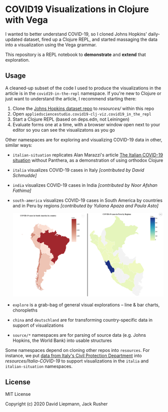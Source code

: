 # COVID19 Visualizations in Clojure with Vega

I wanted to better understand COVID-19, so I cloned Johns Hopkins'
daily-updated dataset, fired up a Clojure REPL, and started massaging
the data into a visualization using the Vega grammar. 

This repository is a REPL notebook to **demonstrate** and **extend**
that exploration.


## Usage

A cleaned-up subset of the code I used to produce the visualizations
in the article is in the `covid19-in-the-repl` namespace. If you're
new to Clojure or just want to understand the article, I recommend
starting there:

1. Clone the [Johns Hopkins dataset
   repo](https://github.com/CSSEGISandData/COVID-19) to *resources/*
   within this repo
1. Open `appliedsciencestudio.covid19-clj-viz.covid19_in_the_repl`
1. Start a Clojure REPL (based on deps.edn, not Leiningen)
1. Evaluate forms one at a time, with a browser window open next to
   your editor so you can see the visualizatons as you go

Other namespaces are for exploring and visualizing COVID-19 data in
other, similar ways:

 - `italian-situation` replicates Alan Marazzi's article [The Italian
   COVID-19
   situation](https://alanmarazzi.gitlab.io/blog/posts/2020-3-19-italy-covid/)
   without Panthera, as a demonstration of using orthodox Clojure
 - `italia` visualizes COVID-19 cases in Italy *[contributed by David
   Schmudde]*
 - `india` visualizes COVID-19 cases in India *[contributed by Noor
   Afshan Fathima]*
 - `south-america` visualizes COVID-19 cases in South America by
   countries and in Peru by regions *[contributed by Yuliana Apaza
   and Paula Asto]*

   ![south-america](screenshot-south-america-peru.png)
 - `explore` is a grab-bag of general visual explorations – line & bar
   charts, choropleths
 - `china` and `deutschland` are for transforming country-specific
   data in support of visualizations
 - `source/*` namespaces are for parsing of source data (e.g. Johns
   Hopkins, the World Bank) into usable structures

Some namespaces depend on cloning other repos into `resources`. For
instance, we put [data from Italy's Civil Protection
Department](https://github.com/pcm-dpc/COVID-19) into
*resources/Italia-COVID-19* to support visualizations in the `italia`
and `italian-situation` namespaces.


## License

MIT License

Copyright (c) 2020 David Liepmann, Jack Rusher